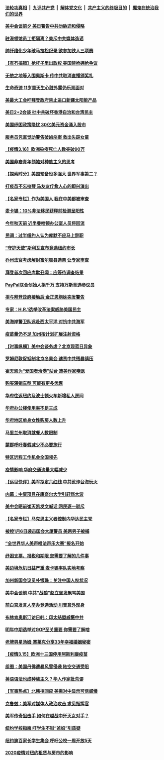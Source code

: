

####  [法轮功真相](../../../../basic/blob/master/README.md?t=03170131) &nbsp;|&nbsp; [九评共产党](../../../../9ping.md/blob/master/README.md?t=03170131) &nbsp;|&nbsp; [解体党文化](../../../../jtdwh.md/blob/master/README.md?t=03170131)  &nbsp;|&nbsp; [共产主义的终极目的](../../../../gczydzjmd.md/blob/master/README.md?t=03170131) &nbsp;|&nbsp; [魔鬼在统治我们的世界](../../../../mgztzwmdsj.md/blob/master/README.md?t=03170131) 

#### [美中会谈前夕 美日警告中共勿胁迫和侵略](../pages/nsc412/n12815348.md?t=03170131) 

#### [驻港领馆员工拒隔离？美斥中共媒体造谣](../pages/nsc412/n12815217.md?t=03170131) 

#### [肺纤维化少年破马拉松纪录 欲参加铁人三项赛](../pages/nsc412/n12814833.md?t=03170131) 

#### [【有冇搞错】枪杆子里出政权 美国禁枪拥枪争议](../pages/nsc412/n12813277.md?t=03170131) 

#### [无依之地等入围奥斯卡 传中共取消直播颁奖礼](../pages/nsc412/n12815036.md?t=03170131) 

#### [生命奇迹 11岁童天生心脏外露仍乐观面对](../pages/nsc412/n12813952.md?t=03170131) 

#### [美最大工会吁拜登政府禁止进口新疆太阳能产品](../pages/nsc412/n12814847.md?t=03170131) 

#### [美日2+2会谈 批中共破坏香港自治和台湾民主](../pages/nsc412/n12815030.md?t=03170131) 

#### [美国纾困政策隐忧 30亿美元资金涌入股市](../pages/nsc412/n12814918.md?t=03170131) 

#### [服务员凭直觉助警告破凶杀案 救出失踪女童](../pages/nsc412/n12813698.md?t=03170131) 

#### [【疫情3.16】欧洲染疫死亡人数突破90万](../pages/nsc412/n12814641.md?t=03170131) 

#### [美国非裔青年领袖对种族主义的思考](../pages/nsc412/n12813962.md?t=03170131) 

#### [【探索时分】美国预备役多强大 世界军事第二？](../pages/nsc412/n12813067.md?t=03170131) 

#### [打疫苗不忘拉琴 马友友疗愈人心的即兴演出](../pages/nsc412/n12814600.md?t=03170131) 

#### [【名家专栏】作为美国人 我在中美都被审查](../pages/nsc412/n12812527.md?t=03170131) 

#### [麦卡锡：10%非法移民获释前检测呈阳性](../pages/nsc412/n12814214.md?t=03170131) 

#### [今年秋天前 近半曼哈顿办公室人员将回流](../pages/nsc412/n12813970.md?t=03170131) 

#### [民调：过半纽约人认为库默不应马上辞职](../pages/nsc412/n12813977.md?t=03170131) 

#### [“守护天使”斯利瓦宣布竞选纽约市长](../pages/nsc412/n12813904.md?t=03170131) 

#### [乔州法官考虑解封富尔顿县选票 让专家审查](../pages/nsc412/n12813842.md?t=03170131) 

#### [拜登首次回应库默丑闻：应等待调查结果](../pages/nsc412/n12813909.md?t=03170131) 

#### [PayPal联合创始人捐千万 支持万斯竞选参议员](../pages/nsc412/n12813706.md?t=03170131) 

#### [拒与拜登政府接触后 金正恩胞妹突发警告](../pages/nsc412/n12813680.md?t=03170131) 

#### [专家：H.R.1选举改革法案威胁美国民主](../pages/nsc412/n12813623.md?t=03170131) 

#### [美海岸警卫队远赴西太平洋 对抗中共海军](../pages/nsc412/n12813464.md?t=03170131) 

#### [疫苗量仍不足 加州按计划扩展注射资格](../pages/nsc412/n12813667.md?t=03170131) 

#### [【时事纵横】美中会谈务虚？北京现蓝日异象](../pages/nsc412/n12813443.md?t=03170131) 

#### [罗姆尼敦促抵制北京冬奥会 谴责中共残暴镇压](../pages/nsc412/n12813299.md?t=03170131) 

#### [崔天凯为“爱国者治港”站台 遭美作家嘲讽](../pages/nsc412/n12813436.md?t=03170131) 

#### [购买滞销车型 可能有更多优惠](../pages/nsc412/n12809719.md?t=03170131) 

#### [华府往返纽约及波士顿火车新增私人房间](../pages/nsc412/n12809673.md?t=03170131) 

#### [华府办公楼使用率不足三成](../pages/nsc412/n12809682.md?t=03170131) 

#### [华府地区单身女性购房人数上升](../pages/nsc412/n12809692.md?t=03170131) 

#### [马里兰州取消就餐人数限制](../pages/nsc412/n12809668.md?t=03170131) 

#### [蒙郡呼吁春假减少不必要旅行](../pages/nsc412/n12809654.md?t=03170131) 

#### [特区远程工作机会全国领先](../pages/nsc412/n12809645.md?t=03170131) 

#### [疫情影响 华府交通流量大幅减少](../pages/nsc412/n12809639.md?t=03170131) 

#### [【远见快评】美军拟定六红线 中共讹诈台海玩火](../pages/nsc412/n12813463.md?t=03170131) 

#### [内幕：中资项目在康奈尔大学引轩然大波](../pages/nsc412/n12813486.md?t=03170131) 

#### [美中会晤前崔天凯发文喊话 网民逐一驳斥](../pages/nsc412/n12813266.md?t=03170131) 

#### [【名家专栏】马克思主义者控制内华达民主党](../pages/nsc412/n12812472.md?t=03170131) 

#### [被控1月6日袭击国会大厦警员 美两男子被捕](../pages/nsc412/n12813249.md?t=03170131) 

#### [“全世界华人美声唱法声乐大赛”报名开始](../pages/nsc412/n12813222.md?t=03170131) 

#### [纾困支票、报税和期限 您需要了解的几件事](../pages/nsc412/n12812864.md?t=03170131) 

#### [美边境危机日益严重 麦卡锡率队实地考察](../pages/nsc412/n12813037.md?t=03170131) 

#### [加州新国会议员朴银珠：关注中国人权状况](../pages/nsc412/n12811443.md?t=03170131) 

#### [美中会谈前 中共“战狼”赵立坚发飙骂美国](../pages/nsc412/n12812678.md?t=03170131) 

#### [前白宫发言人举办竞选活动 川普意外现身](../pages/nsc412/n12812854.md?t=03170131) 

#### [布林肯奥斯汀访日韩：印太结盟威慑中共](../pages/nsc412/n12812701.md?t=03170131) 

#### [明年中期选举对GOP至关重要 你需要了解啥](../pages/nsc412/n12812644.md?t=03170131) 

#### [老牌男星汤姆‧塞莱克分享33年幸福婚姻秘密](../pages/nsc412/n12812419.md?t=03170131) 

#### [【疫情3.15】欧洲十三国停用阿斯利康疫苗](../pages/nsc412/n12812063.md?t=03170131) 

#### [组图：美国丹佛遭暴风雪侵袭 陆空交通受阻](../pages/nsc412/n12812068.md?t=03170131) 

#### [英语语法也成种族主义？华人作家批荒谬](../pages/nsc412/n12811293.md?t=03170131) 

#### [【军事热点】北韩拒回应 美需对中显示可信威慑](../pages/nsc412/n12811732.md?t=03170131) 

#### [克鲁兹：美军对媒体人政治攻击 求见指挥官](../pages/nsc412/n12811942.md?t=03170131) 

#### [美军传奇狙击手 如何在越战中歼灭女对手？](../pages/nsc412/n12812087.md?t=03170131) 

#### [纽约学校指南 吁学生不叫“爸妈”引质疑](../pages/nsc412/n12811295.md?t=03170131) 

#### [纽约逾百家长学生集会  呼吁公校一周开放5天](../pages/nsc412/n12809879.md?t=03170131) 

#### [2020疫情对纽约租赁与房市的影响](../pages/nsc412/n12811567.md?t=03170131) 

